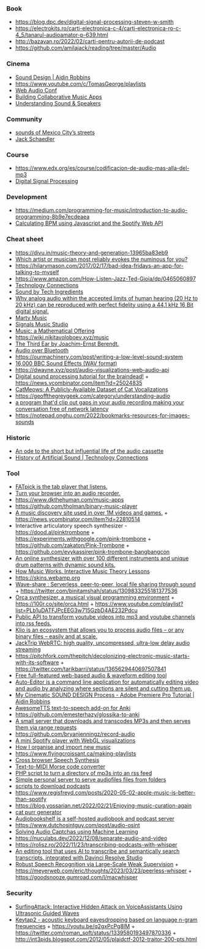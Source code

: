 ### Book

- https://blog.dpc.dev/digital-signal-processing-steven-w-smith
- https://electrokits.ro/carti-electronica-c-4/carti-electronica-ro-c-4_5/tanarul-audioamator-p-639.html
- http://bazavan.ro/2022/02/carti-pentru-autorii-de-podcast
- https://github.com/amilajack/reading/tree/master/Audio

### Cinema

- [Sound Design | Aidin Robbins](https://www.youtube.com/playlist?list=PLWPee627x2SbTbBub80dqKxM4pvQxUrx2)
- https://www.youtube.com/c/TomasGeorge/playlists
- [Web Audio Conf](https://www.youtube.com/channel/UCMaHc1Rq2viM88OsluS2WWw/playlists)
- [Building Collaborative Music Apps](https://www.youtube.com/watch?v=TCVuLh5Io9A)
- [Understanding Sound & Speakers](https://www.youtube.com/playlist?list=PL6rx9p3tbsMvYWeYUTNuRNMLXn0eyJvub)

### Community

- [sounds of Mexico City’s streets](https://pudding.cool/2022/09/cdmx)
- [Jack Schaedler](https://github.com/jackschaedler)

### Course

- https://www.edx.org/es/course/codificacion-de-audio-mas-alla-del-mp3
- [Digital Signal Processing](https://github.com/leafac/cpp-dsp-juce--study-group)

### Development

- https://medium.com/programming-for-music/introduction-to-audio-programming-8b9e7ecdeaea
- [Calculating BPM using Javascript and the Spotify Web API](https://github.com/JMPerez/beats-audio-api)

### Cheat sheet

- https://divu.in/music-theory-and-generation-13965ba83eb9
- [Which artist or musician most reliably evokes the numinous for you?](https://twitter.com/michael_nielsen/status/1210777243967901701)
- https://hilarymason.com/2017/02/17/bad-idea-fridays-an-app-for-talking-to-myself
- https://www.amazon.com/How-Listen-Jazz-Ted-Gioia/dp/0465060897
- [Technology Connections](https://www.youtube.com/channel/UCy0tKL1T7wFoYcxCe0xjN6Q/playlists)
- [Sound by Tech Ingredients](https://www.youtube.com/playlist?list=PLzrI14lOlSqeCgDH9zJb-qRKem9fTT2Tj)
- [Why analog audio within the accepted limits of human hearing (20 Hz to 20 kHz) can be reproduced with perfect fidelity using a 44.1 kHz 16 Bit digital signal.](https://youtu.be/cIQ9IXSUzuM)
- [Marty Music](https://www.youtube.com/channel/UCmnlTWVJysjWPFiZhQ5uudg/playlists)
- [Signals Music Studio](https://www.youtube.com/channel/UCRDDHLvQb8HjE2r7_ZuNtWA/playlists)
- [Music: a Mathematical Offering](https://homepages.abdn.ac.uk/d.j.benson/pages/html/maths-music.html)
- https://wiki.nikitavoloboev.xyz/music
- [The Third Ear by Joachim-Ernst Berendt.](https://twitter.com/sivers/status/1219343046636077062)
- [Audio over Bluetooth](https://twitter.com/binitamshah/status/1226789575797833730)
- https://ourmachinery.com/post/writing-a-low-level-sound-system
- [16,000 BBC Sound Effects (WAV format)](http://bbcsfx.acropolis.org.uk)
- https://dwayne.xyz/post/audio-visualizations-web-audio-api
- [Digital sound processing tutorial for the braindead!](http://yehar.com/blog/?p=121) + https://news.ycombinator.com/item?id=25024835
- [CatMeows: A Publicly-Available Dataset of Cat Vocalizations](https://zenodo.org/record/4008297)
- https://geoffthegreygeek.com/category/understanding-audio
- [a program that'd clip out gaps in your audio recording making your conversation free of network latency](https://twitter.com/paul_irish/status/1352483715251757059)
- https://notepad.onghu.com/2022/bookmarks-resources-for-images-sounds

### Historic

- [An ode to the short but influential life of the audio cassette](https://adjacentpossible.substack.com/p/prescient-obsolescence)
- [History of Artificial Sound | Technology Connections](https://www.youtube.com/playlist?list=PLv0jwu7G_DFUYPuDoKWCUy33lL9LnMBGX)

### Tool

- [FATpick is the tab player that listens.](https://www.fatpick.com/learn-to-play-guitar)
- [Turn your browser into an audio recorder.](https://blog.sambego.be/turn-your-browser-into-an-audio-recorder/)
- https://www.dkthehuman.com/music-apps
- https://github.com/tholman/binary-music-player
- [A music discovery site used in over 1M videos and games.](http://dig.ccmixter.org) + https://news.ycombinator.com/item?id=22810514
- Interactive articulatory speech synthesizer - https://dood.al/pinktrombone + https://experiments.withgoogle.com/pink-trombone + https://github.com/zakaton/Pink-Trombone + https://github.com/evykassirer/pink-trombone-bangbangcon
- [An online synthesizer with over 100 different instruments and unique drum patterns with dynamic sound kits.](https://midi.city)
- [How Music Works. Interactive Music Theory Lessons](https://www.lightnote.co)
- https://skins.webamp.org
- [Wave-share : Serverless, peer-to-peer, local file sharing through sound](https://github.com/ggerganov/wave-share) + https://twitter.com/binitamshah/status/1309833255181377536
- [Orca synthesizer, a musical visual programming environment](https://youtu.be/RaI_TuISSJE) + https://100r.co/site/orca.html + https://www.youtube.com/playlist?list=PLb1uDATFJPcEEG3w715GzbD4AE232Pdcu
- [Public API to transform youtube videos into mp3 and youtube channels into rss feeds.](https://github.com/yashha/youtube-mp3-rss-api)
- [Klio is an ecosystem that allows you to process audio files – or any binary files – easily and at scale.](https://github.com/spotify/klio)
- [JackTrip WebRTC: high quality, uncompressed, ultra-low delay audio streaming](https://github.com/JackTrip-webrtc/JackTrip-webrtc)
- https://pitchfork.com/thepitch/decolonizing-electronic-music-starts-with-its-software + https://twitter.com/tarikbarri/status/1365629440697507841
- [Free full-featured web-based audio & waveform editing tool](https://github.com/pkalogiros/AudioMass)
- [Auto-Editor is a command line application for automatically editing video and audio by analyzing where sections are silent and cutting them up.](https://github.com/WyattBlue/auto-editor)
- [My Cinematic SOUND DESIGN Process - Adobe Premiere Pro Tutorial | Aidin Robbins](https://youtu.be/MQ4kYSyBgcc)
- [AwesomeTTS text-to-speech add-on for Anki](https://github.com/AwesomeTTS/awesometts-anki-addon)
- https://github.com/emesterhazy/glossika-to-anki
- [A small server that downloads and transcodes MP3s and then serves them via range requests](https://github.com/lukekarrys/yt-streaming-audio-server)
- https://github.com/bryanjenningz/record-audio
- [A mini Spotify player with WebGL visualizations](https://github.com/dvx/lofi)
- [How I organise and import new music](https://blog.vararu.org/new-music)
- https://www.flyingcroissant.ca/making-playlists
- [Cross browser Speech Synthesis](https://github.com/jankapunkt/easy-speech)
- [Text-to-MIDI Morse code converter](https://web.archive.org/web/20040805022253/http://users.rcn.com/m3ha11/ruby/t2mm.rb)
- [PHP script to turn a directory of mp3s into an rss feed](https://github.com/pushcx/miscpodcast)
- [Simple personal server to serve audiofiles files from folders](https://github.com/izderadicka/audioserve)
- [scripts to download podcasts](https://github.com/paulgazz/podcasts)
- https://www.regisfreyd.com/posts/2020-05-02-apple-music-is-better-than-spotify
- https://blog.yossarian.net/2022/02/21/Enjoying-music-curation-again
- [cat purr generator](https://purrli.com)
- [Audiobookshelf is a self-hosted audiobook and podcast server](https://github.com/advplyr/audiobookshelf)
- https://www.dutchosintguy.com/post/audio-osint
- [Solving Audio Captchas using Machine Learning](https://github.com/sampritipanda/audio_captcha_solver)
- https://nuculabs.dev/2022/12/08/separate-audio-and-video
- https://rolisz.ro/2022/11/23/transcribing-podcasts-with-whisper
- [An editing tool that uses AI to transcribe and semantically search transcripts, integrated with Davinci Resolve Studio](https://github.com/octimot/StoryToolkitAI)
- [Robust Speech Recognition via Large-Scale Weak Supervision](https://github.com/openai/whisper) + https://meyerweb.com/eric/thoughts/2023/03/23/peerless-whisper + https://goodsnooze.gumroad.com/l/macwhisper

### Security

- [SurfingAttack: Interactive Hidden Attack on VoiceAssistants Using Ultrasonic Guided Waves](https://www.ndss-symposium.org/wp-content/uploads/2020/02/24068.pdf)
- [Keytap2 - acoustic keyboard eavesdropping based on language n-gram frequencies](https://github.com/ggerganov/kbd-audio/discussions/31) + https://youtu.be/q2gxPcPg8IM + https://twitter.com/roman_soft/status/1339580193497870336 + http://int3pids.blogspot.com/2012/05/plaidctf-2012-traitor-200-pts.html

